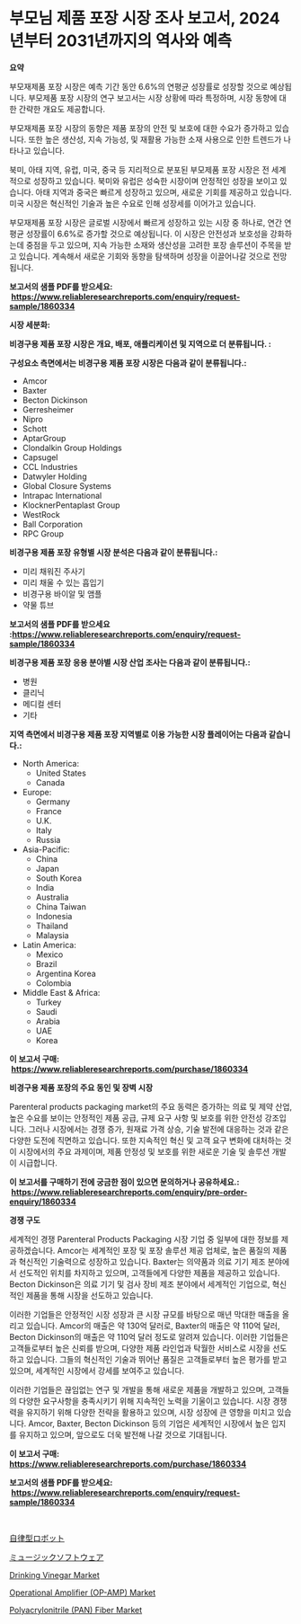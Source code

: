 <p><h1>부모님 제품 포장 시장 조사 보고서, 2024년부터 2031년까지의 역사와 예측</h1></p><p><strong>요약</strong></p>
<p><p>부모재제품 포장 시장은 예측 기간 동안 6.6%의 연평균 성장률로 성장할 것으로 예상됩니다. 부모제품 포장 시장의 연구 보고서는 시장 상황에 따라 특정하며, 시장 동향에 대한 간략한 개요도 제공합니다. </p><p>부모재제품 포장 시장의 동향은 제품 포장의 안전 및 보호에 대한 수요가 증가하고 있습니다. 또한 높은 생산성, 지속 가능성, 및 재활용 가능한 소재 사용으로 인한 트렌드가 나타나고 있습니다. </p><p>북미, 아태 지역, 유럽, 미국, 중국 등 지리적으로 분포된 부모제품 포장 시장은 전 세계적으로 성장하고 있습니다. 북미와 유럽은 성숙한 시장이며 안정적인 성장을 보이고 있습니다. 아태 지역과 중국은 빠르게 성장하고 있으며, 새로운 기회를 제공하고 있습니다. 미국 시장은 혁신적인 기술과 높은 수요로 인해 성장세를 이어가고 있습니다. </p><p>부모재제품 포장 시장은 글로벌 시장에서 빠르게 성장하고 있는 시장 중 하나로, 연간 연평균 성장률이 6.6%로 증가할 것으로 예상됩니다. 이 시장은 안전성과 보호성을 강화하는데 중점을 두고 있으며, 지속 가능한 소재와 생산성을 고려한 포장 솔루션이 주목을 받고 있습니다. 계속해서 새로운 기회와 동향을 탐색하며 성장을 이끌어나갈 것으로 전망됩니다.</p></p>
<p><strong>보고서의 샘플 PDF를 받으세요: &nbsp;<a href="https://www.reliableresearchreports.com/enquiry/request-sample/1860334">https://www.reliableresearchreports.com/enquiry/request-sample/1860334</a></strong></p>
<p><strong>시장 세분화:</strong></p>
<p><strong> 비경구용 제품 포장 시장은 개요, 배포, 애플리케이션 및 지역으로 더 분류됩니다. :</strong></p>
<p><strong>구성요소 측면에서는 비경구용 제품 포장 시장은 다음과 같이 분류됩니다.:</strong></p>
<p><ul><li>Amcor</li><li>Baxter</li><li>Becton Dickinson</li><li>Gerresheimer</li><li>Nipro</li><li>Schott</li><li>AptarGroup</li><li>Clondalkin Group Holdings</li><li>Capsugel</li><li>CCL Industries</li><li>Datwyler Holding</li><li>Global Closure Systems</li><li>Intrapac International</li><li>KlocknerPentaplast Group</li><li>WestRock</li><li>Ball Corporation</li><li>RPC Group</li></ul></p>
<p><strong> 비경구용 제품 포장 유형별 시장 분석은 다음과 같이 분류됩니다.:</strong></p>
<p><ul><li>미리 채워진 주사기</li><li>미리 채울 수 있는 흡입기</li><li>비경구용 바이알 및 앰플</li><li>약물 튜브</li></ul></p>
<p><strong>보고서의 샘플 PDF를 받으세요 :<a href="https://www.reliableresearchreports.com/enquiry/request-sample/1860334">https://www.reliableresearchreports.com/enquiry/request-sample/1860334</a></strong></p>
<p><strong> 비경구용 제품 포장 응용 분야별 시장 산업 조사는 다음과 같이 분류됩니다.:</strong></p>
<p><ul><li>병원</li><li>클리닉</li><li>메디컬 센터</li><li>기타</li></ul></p>
<p><strong>지역 측면에서 비경구용 제품 포장 지역별로 이용 가능한 시장 플레이어는 다음과 같습니다.:</strong></p>
<p><ul>
    <li>
        North America:
        <ul>
            <li>United States</li>
            <li>Canada</li>
        </ul>
    </li>
    <li>
        Europe:
        <ul>
            <li>Germany</li>
            <li>France</li>
            <li>U.K.</li>
            <li>Italy</li>
            <li>Russia</li>
        </ul>
    </li>
    <li>
        Asia-Pacific:
        <ul>
            <li>China</li>
            <li>Japan</li>
            <li>South Korea</li>
            <li>India</li>
            <li>Australia</li>
            <li>China Taiwan</li>
            <li>Indonesia</li>
            <li>Thailand</li>
            <li>Malaysia</li>
        </ul>
    </li>
    <li>
        Latin America:
        <ul>
            <li>Mexico</li>
            <li>Brazil</li>
            <li>Argentina Korea</li>
            <li>Colombia</li>
        </ul>
    </li>
    <li>
        Middle East & Africa:
        <ul>
            <li>Turkey</li>
            <li>Saudi</li>
            <li>Arabia</li>
            <li>UAE</li>
            <li>Korea</li>
        </ul>
    </li>
    </ul></p>
<p><strong>이 보고서 구매: &nbsp;<a href="https://www.reliableresearchreports.com/purchase/1860334">https://www.reliableresearchreports.com/purchase/1860334</a></strong></p>
<p><strong>비경구용 제품 포장의 주요 동인 및 장벽 시장</strong></p>
<p><p>Parenteral products packaging market의 주요 동력은 증가하는 의료 및 제약 산업, 높은 수요를 보이는 안정적인 제품 공급, 규제 요구 사항 및 보호를 위한 안전성 강조입니다. 그러나 시장에서는 경쟁 증가, 원재료 가격 상승, 기술 발전에 대응하는 것과 같은 다양한 도전에 직면하고 있습니다. 또한 지속적인 혁신 및 고객 요구 변화에 대처하는 것이 시장에서의 주요 과제이며, 제품 안정성 및 보호를 위한 새로운 기술 및 솔루션 개발이 시급합니다.</p></p>
<p><strong>이 보고서를 구매하기 전에 궁금한 점이 있으면 문의하거나 공유하세요.: &nbsp;<a href="https://www.reliableresearchreports.com/enquiry/pre-order-enquiry/1860334">https://www.reliableresearchreports.com/enquiry/pre-order-enquiry/1860334</a></strong></p>
<p><strong>경쟁 구도</strong></p>
<p><p>세계적인 경쟁 Parenteral Products Packaging 시장 기업 중 일부에 대한 정보를 제공하겠습니다. Amcor는 세계적인 포장 및 포장 솔루션 제공 업체로, 높은 품질의 제품과 혁신적인 기술력으로 성장하고 있습니다. Baxter는 의약품과 의료 기기 제조 분야에서 선도적인 위치를 차지하고 있으며, 고객들에게 다양한 제품을 제공하고 있습니다. Becton Dickinson은 의료 기기 및 검사 장비 제조 분야에서 세계적인 기업으로, 혁신적인 제품을 통해 시장을 선도하고 있습니다.</p><p>이러한 기업들은 안정적인 시장 성장과 큰 시장 규모를 바탕으로 매년 막대한 매출을 올리고 있습니다. Amcor의 매출은 약 130억 달러로, Baxter의 매출은 약 110억 달러, Becton Dickinson의 매출은 약 110억 달러 정도로 알려져 있습니다. 이러한 기업들은 고객들로부터 높은 신뢰를 받으며, 다양한 제품 라인업과 탁월한 서비스로 시장을 선도하고 있습니다. 그들의 혁신적인 기술과 뛰어난 품질은 고객들로부터 높은 평가를 받고 있으며, 세계적인 시장에서 강세를 보여주고 있습니다.</p><p>이러한 기업들은 끊임없는 연구 및 개발을 통해 새로운 제품을 개발하고 있으며, 고객들의 다양한 요구사항을 충족시키기 위해 지속적인 노력을 기울이고 있습니다. 시장 경쟁력을 유지하기 위해 다양한 전략을 활용하고 있으며, 시장 성장에 큰 영향을 미치고 있습니다. Amcor, Baxter, Becton Dickinson 등의 기업은 세계적인 시장에서 높은 입지를 유지하고 있으며, 앞으로도 더욱 발전해 나갈 것으로 기대됩니다.</p></p>
<p><strong>이 보고서 구매: &nbsp; <a href="https://www.reliableresearchreports.com/purchase/1860334">https://www.reliableresearchreports.com/purchase/1860334</a></strong></p>
<p><strong>보고서의 샘플 PDF를 받으세요: &nbsp;<a href="https://www.reliableresearchreports.com/enquiry/request-sample/1860334">https://www.reliableresearchreports.com/enquiry/request-sample/1860334</a></strong><strong></strong></p>
<p>&nbsp;</p>
<p><p><a href="https://github.com/zjkmgcs938405/Market-Research-Report-List-1/blob/main/7752314193012.md">自律型ロボット</a></p><p><a href="https://medium.com/@gregoriookeefe2023/%E9%9F%B3%E6%A5%BD%E3%82%BD%E3%83%95%E3%83%88%E3%82%A6%E3%82%A7%E3%82%A2%E3%81%AE%E5%B8%82%E5%A0%B4%E3%82%B7%E3%82%A7%E3%82%A2%E3%81%AE%E6%8E%A8%E7%A7%BB%E3%81%A8%E5%B8%82%E5%A0%B4%E6%88%90%E9%95%B7%E3%83%88%E3%83%AC%E3%83%B3%E3%83%892024%E5%B9%B4%E3%81%8B%E3%82%892031%E5%B9%B4%E3%81%BE%E3%81%A7-80f56df0ad96">ミュージックソフトウェア</a></p><p><a href="https://view.publitas.com/reportprime-1/drinking-vinegar-market-dynamics-2024-2031-also-about-its-market-trends-projections-and-opportunities/">Drinking Vinegar Market</a></p><p><a href="https://shimmer-gardenia-37a.notion.site/Operational-Amplifier-OP-AMP-Market-Offer-Valuable-Insights-into-Market-Size-Market-Share-Market-7c6b32d7eba24907a09ba1b03cb2891a">Operational Amplifier (OP-AMP) Market</a></p><p><a href="https://issuu.com/reportprime-2/docs/polyacrylonitrile-pan-fiber-market-size-2030.pptx">Polyacrylonitrile (PAN) Fiber Market</a></p></p>